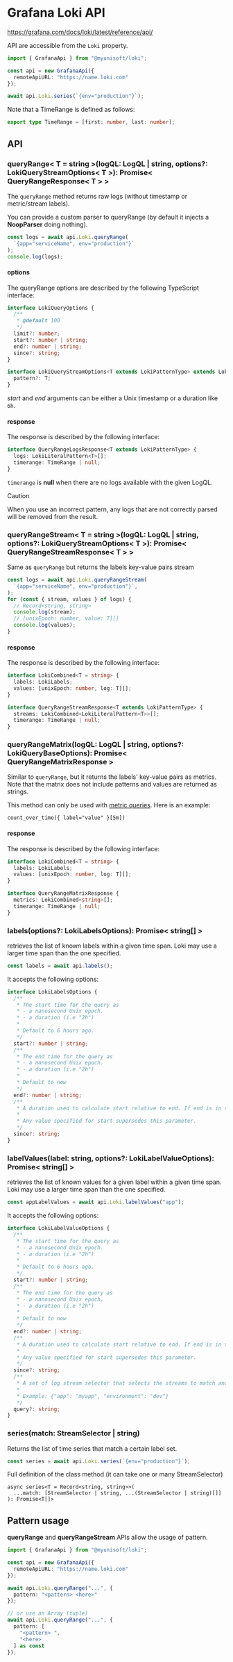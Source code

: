 # Grafana Loki API

https://grafana.com/docs/loki/latest/reference/api/

API are accessible from the `Loki` property.

```ts
import { GrafanaApi } from "@myunisoft/loki";

const api = new GrafanaApi({
  remoteApiURL: "https://name.loki.com"
});

await api.Loki.series(`{env="production"}`);
```

Note that a TimeRange is defined as follows:

```ts
export type TimeRange = [first: number, last: number];
```

## API

### queryRange< T = string >(logQL: LogQL | string, options?: LokiQueryStreamOptions< T >): Promise< QueryRangeResponse< T > >

The `queryRange` method returns raw logs (without timestamp or metric/stream labels).

You can provide a custom parser to queryRange (by default it injects a **NoopParser** doing nothing).

```ts
const logs = await api.Loki.queryRange(
  `{app="serviceName", env="production"}`
);
console.log(logs);
```

#### options

The queryRange options are described by the following TypeScript interface:

```ts
interface LokiQueryOptions {
  /**
   * @default 100
   */
  limit?: number;
  start?: number | string;
  end?: number | string;
  since?: string;
}

interface LokiQueryStreamOptions<T extends LokiPatternType> extends LokiQueryOptions {
  pattern?: T;
}
```

<em>start</em> and <em>end</em> arguments can be either a Unix timestamp or a duration like `6h`.

#### response

The response is described by the following interface:
```ts
interface QueryRangeLogsResponse<T extends LokiPatternType> {
  logs: LokiLiteralPattern<T>[];
  timerange: TimeRange | null;
}
```

`timerange` is **null** when there are no logs available with the given LogQL.

> [!CAUTION]
> When you use an incorrect pattern, any logs that are not correctly parsed will be removed from the result.

### queryRangeStream< T = string >(logQL: LogQL | string, options?: LokiQueryStreamOptions< T >): Promise< QueryRangeStreamResponse< T > >

Same as `queryRange` but returns the labels key-value pairs stream

```ts
const logs = await api.Loki.queryRangeStream(
  `{app="serviceName", env="production"}`,
);
for (const { stream, values } of logs) {
  // Record<string, string>
  console.log(stream);
  // [unixEpoch: number, value: T][]
  console.log(values);
}
```

#### response

The response is described by the following interface:
```ts
interface LokiCombined<T = string> {
  labels: LokiLabels;
  values: [unixEpoch: number, log: T][];
}

interface QueryRangeStreamResponse<T extends LokiPatternType> {
  streams: LokiCombined<LokiLiteralPattern<T>>[];
  timerange: TimeRange | null;
}
```

### queryRangeMatrix(logQL: LogQL | string, options?: LokiQueryBaseOptions): Promise< QueryRangeMatrixResponse >

Similar to `queryRange`, but it returns the labels' key-value pairs as metrics. Note that the matrix does not include patterns and values are returned as strings.

This method can only be used with [metric queries](https://grafana.com/docs/loki/latest/query/metric_queries/). Here is an example:

```
count_over_time({ label="value" }[5m])
```

#### response

The response is described by the following interface:

```ts
interface LokiCombined<T = string> {
  labels: LokiLabels;
  values: [unixEpoch: number, log: T][];
}

interface QueryRangeMatrixResponse {
  metrics: LokiCombined<string>[];
  timerange: TimeRange | null;
}
```

### labels(options?: LokiLabelsOptions): Promise< string[] >
retrieves the list of known labels within a given time span. Loki may use a larger time span than the one specified.

```ts
const labels = await api.labels();
```

It accepts the following options:

```ts
interface LokiLabelsOptions {
  /**
   * The start time for the query as
   * - a nanosecond Unix epoch.
   * - a duration (i.e "2h")
   *
   * Default to 6 hours ago.
   */
  start?: number | string;
  /**
   * The end time for the query as
   * - a nanosecond Unix epoch.
   * - a duration (i.e "2h")
   *
   * Default to now
   */
  end?: number | string;
  /**
   * A duration used to calculate start relative to end. If end is in the future, start is calculated as this duration before now.
   *
   * Any value specified for start supersedes this parameter.
   */
  since?: string;
}
```

### labelValues(label: string, options?: LokiLabelValueOptions): Promise< string[] >
retrieves the list of known values for a given label within a given time span. Loki may use a larger time span than the one specified.

```ts
const appLabelValues = await api.Loki.labelValues("app");
```

It accepts the following options:

```ts
interface LokiLabelValueOptions {
  /**
   * The start time for the query as
   * - a nanosecond Unix epoch.
   * - a duration (i.e "2h")
   *
   * Default to 6 hours ago.
   */
  start?: number | string;
  /**
   * The end time for the query as
   * - a nanosecond Unix epoch.
   * - a duration (i.e "2h")
   *
   * Default to now
   */
  end?: number | string;
  /**
   * A duration used to calculate start relative to end. If end is in the future, start is calculated as this duration before now.
   *
   * Any value specified for start supersedes this parameter.
   */
  since?: string;
  /**
   * A set of log stream selector that selects the streams to match and return label values for <name>.
   *
   * Example: {"app": "myapp", "environment": "dev"}
   */
  query?: string;
}
```

### series(match: StreamSelector | string)

Returns the list of time series that match a certain label set.

```ts
const series = await api.Loki.series(`{env="production"}`);
```

Full definition of the class method (it can take one or many StreamSelector)
```
async series<T = Record<string, string>>(
  ...match: [StreamSelector | string, ...(StreamSelector | string)[]]
): Promise<T[]>
```

## Pattern usage

**queryRange** and **queryRangeStream** APIs allow the usage of pattern.

```ts
import { GrafanaApi } from "@myunisoft/loki";

const api = new GrafanaApi({
  remoteApiURL: "https://name.loki.com"
});

await api.Loki.queryRange("...", {
  pattern: "<pattern> <here>"
});

// or use an Array (tuple)
await api.Loki.queryRange("...", {
  pattern: [
    "<pattern> ",
    "<here>
  ] as const
});
```
